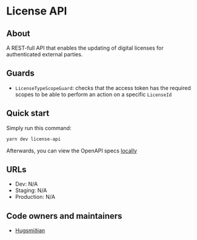 # License API

## About

A REST-full API that enables the updating of digital licenses for authenticated
external parties.

## Guards

- `LicenseTypeScopeGuard`: checks that the access token has the required scopes
  to be able to perform an action on a specific `LicenseId`

## Quick start

Simply run this command:

```bash
yarn dev license-api
```

Afterwards, you can view the OpenAPI specs [locally](http://localhost:4248/swagger/)

## URLs

- Dev: N/A
- Staging: N/A
- Production: N/A

## Code owners and maintainers

- [Hugsmiðjan](https://github.com/orgs/island-is/teams/hugsmidjan/members)
